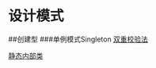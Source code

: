 # 设计模式
##创建型
###单例模式Singleton
[双重校验法](https://github.com/maize-j/DesignPattern/blob/main/src/main/java/SingletonByCheck.java)

[静态内部类](https://github.com/maize-j/DesignPattern/blob/main/src/main/java/SingletonByStatic.java)